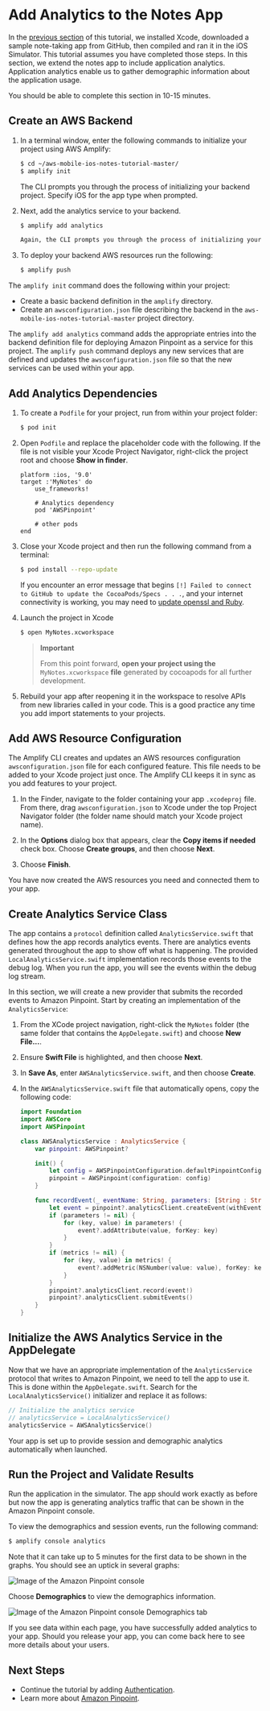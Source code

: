 # Add Analytics to the Notes App

In the [previous section](./index.md) of this tutorial, we installed Xcode, downloaded a sample note-taking app from GitHub, then compiled and ran it in the iOS Simulator. This tutorial assumes you have completed those steps. In this section, we  extend the notes app to include application analytics. Application analytics enable us to gather demographic information about the application usage.

You should be able to complete this section in 10-15 minutes.

## Create an AWS Backend

1. In a terminal window, enter the following commands to initialize your project using AWS Amplify:

    ```bash
    $ cd ~/aws-mobile-ios-notes-tutorial-master/
    $ amplify init
    ```
    
    The CLI prompts you through the process of initializing your backend project. Specify iOS for the app type when prompted.

2. Next, add the analytics service to your backend.

    ```bash
    $ amplify add analytics

    Again, the CLI prompts you through the process of initializing your backend project.

3. To deploy your backend AWS resources run the following:

    ```bash
    $ amplify push
    ```

The `amplify init` command does the following within your project:

*  Create a basic backend definition in the `amplify` directory.
*  Create an `awsconfiguration.json` file describing the backend in the `aws-mobile-ios-notes-tutorial-master` project directory.

The `amplify add analytics` command adds the appropriate entries into the backend definition file for deploying Amazon Pinpoint as a service for this project.  The `amplify push` command deploys any new services that are defined and updates the `awsconfiguration.json` file so that the new services can be used within your app.

## Add Analytics Dependencies

1. To create a `Podfile` for your project, run from within your project folder:

    ```bash
    $ pod init
    ```

2. Open `Podfile` and replace the placeholder code with the following. If the file is not visible your Xcode Project Navigator, right-click the project root and choose **Show in finder**.

    ```
    platform :ios, '9.0'
    target :'MyNotes' do
        use_frameworks!

        # Analytics dependency
        pod 'AWSPinpoint'

        # other pods
    end
    ```

3. Close your Xcode project and then run the following command from a terminal:

    ```bash
    $ pod install --repo-update
    ```

    If you encounter an error message that begins `[!] Failed to connect to GitHub to update the CocoaPods/Specs . . .`, and your internet connectivity is working, you may need to [update openssl and Ruby](https://stackoverflow.com/questions/38993527/cocoapods-failed-to-connect-to-github-to-update-the-cocoapods-specs-specs-repo/48962041#48962041>).

4. Launch the project in Xcode

    ```bash
    $ open MyNotes.xcworkspace
    ```
    
    > **Important**
    >
    > From this point forward, **open your project using the** `MyNotes.xcworkspace` **file** generated by cocoapods for all further development.

5. Rebuild your app after reopening it in the workspace to resolve APIs from new libraries called in your code. This is a good practice any time you add import statements to your projects.

## Add AWS Resource Configuration

The Amplify CLI creates and updates an AWS resources configuration `awsconfiguration.json` file for each configured feature. This file needs to be added to your Xcode project just once. The Amplify CLI keeps it in sync as you add features to your project.

1. In the Finder, navigate to the folder containing your app `.xcodeproj` file. From there, drag `awsconfiguration.json` to Xcode under the top Project Navigator folder (the folder name should match your Xcode project name).

2. In the **Options** dialog box that appears, clear the **Copy items if needed** check box. Choose **Create groups**, and then choose **Next**.

3. Choose **Finish**.

You have now created the AWS resources you need and connected them to your app.

## Create Analytics Service Class

The app contains a `protocol` definition called `AnalyticsService.swift` that defines how the app records analytics events.  There are analytics events generated throughout the app to show off what is happening.  The provided `LocalAnalyticsService.swift` implementation records those events to the debug log.  When you run the app, you will see the events within the debug log stream.

In this section, we will create a new provider that submits the recorded events to Amazon Pinpoint.  Start by creating an implementation of the `AnalyticsService`:

1. From the XCode project navigation, right-click the `MyNotes` folder (the same folder that contains the `AppDelegate.swift`) and choose **New File...**.
2. Ensure **Swift File** is highlighted, and then choose **Next**.
3. In **Save As**, enter `AWSAnalyticsService.swift`, and then choose **Create**.
4. In the `AWSAnalyticsService.swift` file that automatically opens, copy the following code:

    ```swift
    import Foundation
    import AWSCore
    import AWSPinpoint

    class AWSAnalyticsService : AnalyticsService {
        var pinpoint: AWSPinpoint?

        init() {
            let config = AWSPinpointConfiguration.defaultPinpointConfiguration(launchOptions: nil)
            pinpoint = AWSPinpoint(configuration: config)
        }

        func recordEvent(_ eventName: String, parameters: [String : String]?, metrics: [String : Double]?) {
            let event = pinpoint?.analyticsClient.createEvent(withEventType: eventName)
            if (parameters != nil) {
                for (key, value) in parameters! {
                    event?.addAttribute(value, forKey: key)
                }
            }
            if (metrics != nil) {
                for (key, value) in metrics! {
                    event?.addMetric(NSNumber(value: value), forKey: key)
                }
            }
            pinpoint?.analyticsClient.record(event!)
            pinpoint?.analyticsClient.submitEvents()
        }
    }
    ```


## Initialize the AWS Analytics Service in the AppDelegate

Now that we have an appropriate implementation of the `AnalyticsService` protocol that writes to Amazon Pinpoint, we need to tell the app to use it.  This is done within the `AppDelegate.swift`. Search for the `LocalAnalyticsService()` initializer and replace it as follows:

```swift
// Initialize the analytics service
// analyticsService = LocalAnalyticsService()
analyticsService = AWSAnalyticsService()
```

Your app is set up to provide session and demographic analytics automatically when launched.

## Run the Project and Validate Results

Run the application in the simulator. The app should work exactly as before but now the app is generating analytics traffic that can be shown in the Amazon Pinpoint console.

To view the demographics and session events, run the following command:

```bash
$ amplify console analytics
```

Note that it can take up to 5 minutes for the first data to be shown in the graphs.  You should see an uptick in several graphs:

![Image of the Amazon Pinpoint console](./pinpoint-overview.png)

Choose **Demographics** to view the demographics information.

![Image of the Amazon Pinpoint console Demographics tab](./pinpoint-demographics.png)

If you see data within each page, you have successfully added analytics to your app. Should you release your app, you can come back here to see more details about your users.

## Next Steps

*  Continue the tutorial by adding [Authentication](./auth.md).
*  Learn more about [Amazon Pinpoint](https://aws.amazon.com/pinpoint/).
